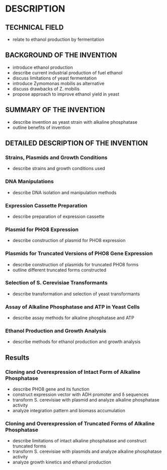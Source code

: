 # DESCRIPTION

## TECHNICAL FIELD

- relate to ethanol production by fermentation

## BACKGROUND OF THE INVENTION

- introduce ethanol production
- describe current industrial production of fuel ethanol
- discuss limitations of yeast fermentation
- introduce Zymomonas mobilis as alternative
- discuss drawbacks of Z. mobilis
- propose approach to improve ethanol yield in yeast

## SUMMARY OF THE INVENTION

- describe invention as yeast strain with alkaline phosphatase
- outline benefits of invention

## DETAILED DESCRIPTION OF THE INVENTION

### Strains, Plasmids and Growth Conditions

- describe strains and growth conditions used

### DNA Manipulations

- describe DNA isolation and manipulation methods

### Expression Cassette Preparation

- describe preparation of expression cassette

### Plasmid for PHO8 Expression

- describe construction of plasmid for PHO8 expression

### Plasmids for Truncated Versions of PHO8 Gene Expression

- describe construction of plasmids for truncated PHO8 forms
- outline different truncated forms constructed

### Selection of S. Cerevisiae Transformants

- describe transformation and selection of yeast transformants

### Assay of Alkaline Phosphatase and ATP in Yeast Cells

- describe assay methods for alkaline phosphatase and ATP

### Ethanol Production and Growth Analysis

- describe methods for ethanol production and growth analysis

## Results

### Cloning and Overexpression of Intact Form of Alkaline Phosphatase

- describe PHO8 gene and its function
- construct expression vector with ADH promoter and δ sequences
- transform S. cerevisiae with plasmid and analyze alkaline phosphatase activity
- analyze integration pattern and biomass accumulation

### Cloning and Overexpression  of Truncated Forms  of Alkaline Phosphatase

- describe limitations of intact alkaline phosphatase and construct truncated forms
- transform S. cerevisiae with plasmids and analyze alkaline phosphatase activity
- analyze growth kinetics and ethanol production

